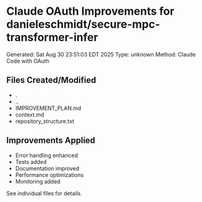 # Claude OAuth Improvements for danieleschmidt/secure-mpc-transformer-infer

Generated: Sat Aug 30 23:51:03 EDT 2025
Type: unknown
Method: Claude Code with OAuth

## Files Created/Modified
- .
- ..
- IMPROVEMENT_PLAN.md
- context.md
- repository_structure.txt

## Improvements Applied
- Error handling enhanced
- Tests added
- Documentation improved
- Performance optimizations
- Monitoring added

See individual files for details.
